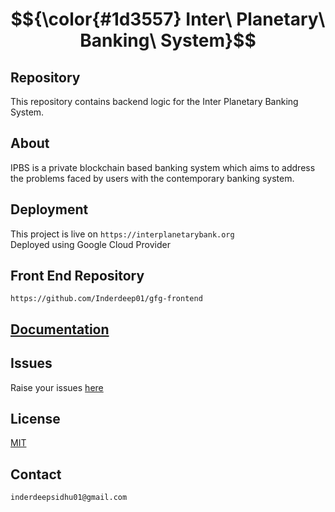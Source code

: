 # $${\color{#1d3557} Inter\ Planetary\ Banking\ System}$$
## Repository
This repository contains backend logic for the Inter Planetary Banking System.
## About
IPBS is a private blockchain based banking system which aims to address the problems faced by users with the contemporary banking system.
## Deployment
This project is live on ```https://interplanetarybank.org ```  
Deployed using Google Cloud Provider
## Front End Repository
```https://github.com/Inderdeep01/gfg-frontend ```
## [Documentation](https://drive.google.com/file/d/1NU6tDO8wt13Df4LzTCECvcHy-T5uAyJa/view?usp=sharing)
## Issues
Raise your issues [here](https://github.com/Inderdeep01/gfg-hackathon/issues)
## License
[MIT](https://choosealicense.com/licenses/mit/)
## Contact
```inderdeepsidhu01@gmail.com```
